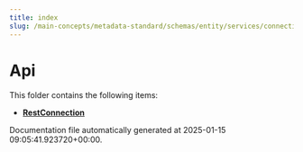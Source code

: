 ```yaml
---
title: index
slug: /main-concepts/metadata-standard/schemas/entity/services/connections/api
---
```


# Api

This folder contains the following items:

- [**RestConnection**](/main-concepts/metadata-standard/schemas/entity/services/connections/api/restconnection)


Documentation file automatically generated at 2025-01-15 09:05:41.923720+00:00.
